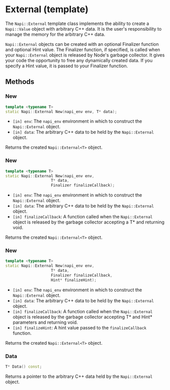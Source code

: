 # External (template)

The `Napi::External` template class implements the ability to create a `Napi::Value` object with arbitrary C++ data. It is the user's responsibility to manage the memory for the arbitrary C++ data.

`Napi::External` objects can be created with an optional Finalizer function and optional Hint value. The Finalizer function, if specified, is called when your `Napi::External` object is released by Node's garbage collector. It gives your code the opportunity to free any dynamically created data. If you specify a Hint value, it is passed to your Finalizer function.

## Methods

### New

```cpp
template <typename T>
static Napi::External New(napi_env env, T* data);
```

- `[in] env`: The `napi_env` environment in which to construct the `Napi::External` object.
- `[in] data`: The arbitrary C++ data to be held by the `Napi::External` object.

Returns the created `Napi::External<T>` object.

### New

```cpp
template <typename T>
static Napi::External New(napi_env env,
                    T* data,
                    Finalizer finalizeCallback);
```

- `[in] env`: The `napi_env` environment in which to construct the `Napi::External` object.
- `[in] data`: The arbitrary C++ data to be held by the `Napi::External` object.
- `[in] finalizeCallback`: A function called when the `Napi::External` object is released by the garbage collector accepting a T* and returning void.

Returns the created `Napi::External<T>` object.

### New

```cpp
template <typename T>
static Napi::External New(napi_env env,
                    T* data,
                    Finalizer finalizeCallback,
                    Hint* finalizeHint);
```

- `[in] env`: The `napi_env` environment in which to construct the `Napi::External` object.
- `[in] data`: The arbitrary C++ data to be held by the `Napi::External` object.
- `[in] finalizeCallback`: A function called when the `Napi::External` object is released by the garbage collector accepting T* and Hint* parameters and returning void.
- `[in] finalizeHint`: A hint value passed to the `finalizeCallback` function.

Returns the created `Napi::External<T>` object.

### Data

```cpp
T* Data() const;
```

Returns a pointer to the arbitrary C++ data held by the `Napi::External` object.
